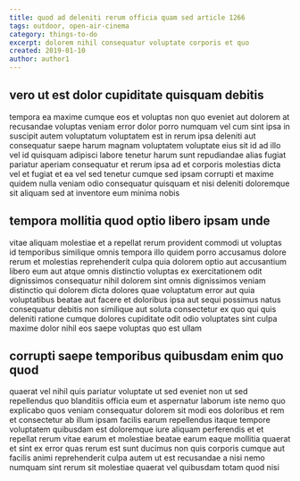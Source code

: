 ```yaml
---
title: quod ad deleniti rerum officia quam sed article 1266
tags: outdoor, open-air-cinema
category: things-to-do
excerpt: dolorem nihil consequatur voluptate corporis et quo
created: 2019-01-10
author: author1
---
```


## vero ut est dolor cupiditate quisquam debitis

tempora ea maxime cumque eos et voluptas non quo eveniet aut dolorem at recusandae voluptas veniam error dolor porro numquam vel cum sint ipsa in suscipit autem voluptatum voluptatem est in rerum ipsa deleniti aut consequatur saepe harum magnam voluptatem voluptate eius sit id ad illo vel id quisquam adipisci labore tenetur harum sunt repudiandae alias fugiat pariatur aperiam consequatur et rerum ipsa ad et corporis molestias dicta vel et fugiat et ea vel sed tenetur cumque sed ipsam corrupti et maxime quidem nulla veniam odio consequatur quisquam et nisi deleniti doloremque sit aliquam sed at inventore eum minima nobis

## tempora mollitia quod optio libero ipsam unde

vitae aliquam molestiae et a repellat rerum provident commodi ut voluptas id temporibus similique omnis tempora illo quidem porro accusamus dolore rerum et molestias reprehenderit culpa quia dolorem optio aut accusantium libero eum aut atque omnis distinctio voluptas ex exercitationem odit dignissimos consequatur nihil dolorem sint omnis dignissimos veniam distinctio qui dolorem dicta dolores quae voluptatum error aut quia voluptatibus beatae aut facere et doloribus ipsa aut sequi possimus natus consequatur debitis non similique aut soluta consectetur ex quo qui quis deleniti ratione cumque dolores cupiditate odit odio voluptates sint culpa maxime dolor nihil eos saepe voluptas quo est ullam

## corrupti saepe temporibus quibusdam enim quo quod

quaerat vel nihil quis pariatur voluptate ut sed eveniet non ut sed repellendus quo blanditiis officia eum et aspernatur laborum iste nemo quo explicabo quos veniam consequatur dolorem sit modi eos doloribus et rem et consectetur ab illum ipsam facilis earum repellendus itaque tempore voluptatem quibusdam est doloremque iure aliquam perferendis et et repellat rerum vitae earum et molestiae beatae earum eaque mollitia quaerat et sint ex error quas rerum est sunt ducimus non quis corporis cumque aut facilis animi reprehenderit culpa autem ut est recusandae a nisi nemo numquam sint rerum sit molestiae quaerat vel quibusdam totam quod nisi
